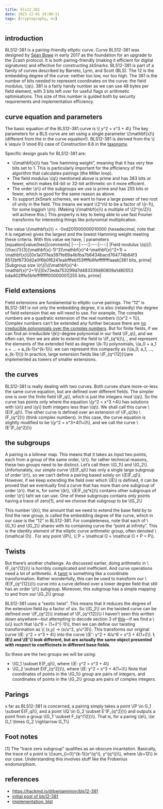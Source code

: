 ```yaml
---
title: bls12_381
date: 2023-12-01 19:09:11
tags: [cryptography, ec]
---
```


## introduction
BLS12-381 is a pairing-friendly elliptic curve. Curve BLS12-381 was designed by [Sean Bowe](https://twitter.com/ebfull) in early 2017 as the foundation for an upgrade to the Zcash protocol. It is both pairing-friendly (making it efficient for digital signatures) and effective for constructing zkSnarks. BLS12-381 is part of a family of curves described by Barreto, Lynn, and Scott (BLS). The 12 is the embedding degree of the curve: neither too low, nor too high. The 381 is the number of bits needed to represent coordinates on the curve: the field modulus, \\(q\\). 381 is a fairly handy number as we can use 48 bytes per field element, with 3 bits left over for useful flags or arithmetic optimisations. This size of this number is guided both by security requirements and implementation efficiency.

## curve equation and parameters
The basic equation of the BLS12-381 curve is \\( y^2 = x^3 + 4\\)
The key parameters for a BLS curve are set using a single parameter \\(\mathbf{x}\\) (different from the in the curve equation!). BLS12-381 is derived from the \\( k \equiv 0 \mod 6\\) case of Construction 6.6 in the [taxonomy](https://eprint.iacr.org/2006/372.pdf).

Specific design goals for BLS12-381 are:
- \\(\mathbf{x}\\) has “low hamming weight”, meaning that it has very few bits set to 1. This is particularly important for the efficiency of the algorithm that calculates pairings (the Miller loop).
- The field modulus \\(q\\) mentioned above is prime and has 383 bits or fewer, which makes 64-bit or 32-bit arithmetic on it more efficient.
- The order \\(r\\) of the subgroups we use is prime and has 255 bits or fewer, which is good for the same reason as above.
- To support zkSnark schemes, we want to have a large power of two root of unity in the field. This means we want \\(2^n\\) to be a factor of \\(r-1\\), for some biggish \\(n\\). (Making \\(\mathbf{x}\\) a multiple of \\(2^{n/2}\\) will achieve this.) This property is key to being able to use fast Fourier transforms for interesting things like polynomial multiplication.

The value \\(\mathbf{x}\\) = -0xd201000000010000 (hexadecimal, note that it is negative) gives the largest and the lowest Hamming weight meeting these criteria. With this value we have,
| parameters |equation|value(hex)|comments|
|---|:---:|:---:|---:|
|Field modulus \\(q\\)|\\(\frac{1}{3}(\mathbf{x}-1)^2(\mathbf{x}^4-\mathbf{x}^2+1) + \mathbf{x}\\)|0x1a0111ea397fe69a4b1ba7b6434bacd764774b84f3<br>8512bf6730d2a0f6b0f6241eabfffeb153ffffb9feffffffffaaab|381 bits, prime|
|Subgroup size \\(r\\)|\\((\mathbf{x}^4-\mathbf{x}^2+1)\\)|0x73eda753299d7d483339d80809a1d80553<br>bda402fffe5bfeffffffff00000001|255 bits, prime|

## Field extensions
Field extensions are fundamental to elliptic curve pairings. The “12” is BLS12-381 is not only the embedding degree, it is also (relatedly) the degree of field extension that we will need to use.
For example, The complex numbers are a quadratic extension of the real numbers (\\(x^2 = 1\\)). Complex numbers can’t be extended any further because there are [no irreducible polynomials over the complex numbers](https://en.wikipedia.org/wiki/Fundamental_theorem_of_algebra). But for finite fields, if we can find an irreducible \\(k\\)-degree polynomial in our field \\(F_q\\), and we often can, then we are able to extend the field to \\(F_{q^k}\\), , and represent the elements of the extended field as degree \\(k-1\\) polynomials, \\(a_0 + a_1 x + ... + a_{k-1}x^{k-1}\\). we can represent this compactly as (\\(a_0, a_1, ..., a_{k-1}\\))
In practice, large extension fields like \\(F_{q^{12}}\\)are implemented as towers of smaller extensions.

## the curves
BLS12-381 is really dealing with two curves. Both curves share more-or-less the same curve equation, but are defined over different fields.
The simpler one is over the finite field \\(F_q\\), which is just the integers mod \\(q\\). So the curve has points only where the equation \\(y^2 = x^3 +4\\) has solutions with \\(x\\) and \\(y\\) both integers less than \\(q\\). We shall call this curve \\(E(F_q)\\).
The other curve is defined over an extension of \\(F_q\\)to \\(F_{q^2}\\) (think complex numbers). In this case, the curve equation is slightly modified to be \\(y^2 = x^3+4(1+i)\\), and we call the curve \\(E'(F_{q^2})\\)

## the subgroups
A pairing is a bilinear map. This means that it takes as input two points, each from a group of the same order, \\(r\\). for rather technical reasons, these two groups need to be distinct. Let’s call them 
\\(G_1\\) and \\(G_2\\).
Unfortunately, our simple curve \\(E(F_q)\\) has only a single large subgroup of order \\(r\\), so we can’t define a pairing based solely on \\(E(F_q)\\). However, if we keep extending the field over which 
\\(E\\) is defined, it can be proved that we eventually find a curve that has more than one subgroup of order \\(r\\). that is, for some \\(k\\), \\(E(F_{q^k})\\) contains other subgroups of order \\(r\\) taht we can use. One of these subgroups contains only points having a trace of zero[1], and we choose that subgroup to be \\(G_2\\)


This number \\(k\\), the amount that we need to extend the base field by to find the new group, is called the embedding degree of the curve, which in our case is the “12” in BLS12-381. For completeness, note that each of \\(G_1\\) and \\(G_2\\) shares with its containing curve the “point at infinity”. This is the identity element of the elliptic curve arithmetic group, often denoted \\(\mathcal O\\)
. For any point \\(P\\), \\( P + \mathcal O = \mathcal O + P = P\\). 

## Twists
But there’s another challenge. As discussed earlier, doing arithmetic in \\(F_{q^{12}}\\) is horribly complicated and inefficient. And curve operations need a lot of arithmetic. A [twist](http://indigo.ie/~mscott/twists.pdf) is something like a coordinate transformation. Rather wonderfully, this can be used to transform our \\(E(F_{q^{12}})\\) curve into a curve defined over a lower degree field that still has an order \\(r\\) subgroup.  Moreover, this subgroup has a simple mapping to and from our \\(G_2\\) group

BLS12-381 uses a “sextic twist”. This means that it reduces the degree of the extension field by a factor of six. So \\(G_2\\) on the twisted curve can be defined over \\(F_{q^2}\\) instead of \\(F_{q^{12}}\\)
I haven’t seen this written down anywhere—but attempting to decode section 3 of [this](https://eprint.iacr.org/2005/133.pdf)—if we find a \\(u\\) such that \\(u^6 = (1+i)^{-1}\\), then we can define our twisting transformation as \\( (x,y) -> (x/u^2, y/u^3)\\). This transforms our original curve \\(E: y^2 = x^3 + 4\\) into the curve \\(E': y^2 + 4/u^6 = x^3 + 4(1+i)\\). **\\(E\\) and \\(E'\\) look different, but are actually the same object presented with respect to coefficinets in different base fields**.

So these are the two groups we will be using:
- \\(G_1 \subset E(F_q)\\), where \\(E: y^2 = x^3 + 4\\)
- \\(G_2 \subset E(F_{q^2})\\), where \\(E: y^2 = x^3 + 4(1+i)\\)
Note that coordinates of points in the \\(G_1\\) group are pairs of integers, and coordinates of points in the \\(G_2\\) group are pairs of complex integers.

## Parings
s far as BLS12-381 is concerned, a pairing simply takes a point \\(P \in G_1 \subset E(F_q)\\), and a point \\(Q \in G_2 \subset E'(F_{q^2})\\) and outputs a point from a group \\(G_T \subset F_{q^{12}}\\). That is, for a paring \\(e\\), \\(e: G_1 \times G_2 \rightarrow G_T\\)

## Foot notes
[1] The “trace zero subgroup” qualifies as an obscure incantation. Basically, the trace of a point is \\(\sum_{i=0}^{k-1}(x^{q^i}, y^{q^i})\\), where \\(k=12\\) in our case. Understanding this involves stuff like the Frobenius endomorphism.


## references
- https://hackmd.io/@benjaminion/bls12-381
- [initial post of bls12-381](https://electriccoin.co/blog/new-snark-curve/)
- [implementation: blst](https://github.com/supranational/blst)